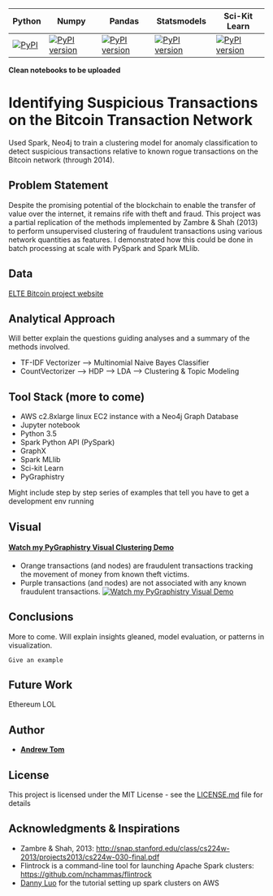 Python  | Numpy | Pandas | Statsmodels | Sci-Kit Learn
--------|-----|-----|---------|------
[![PyPI](https://img.shields.io/badge/python-3.5-blue.svg)]() | [![PyPI version](https://badge.fury.io/py/numpy.svg)](https://badge.fury.io/py/numpy) | [![PyPI version](https://badge.fury.io/py/pandas.svg)](https://badge.fury.io/py/pandas) | [![PyPI version](https://badge.fury.io/py/statsmodels.svg)](https://badge.fury.io/py/statsmodels) |  [![PyPI version](https://badge.fury.io/py/scikit-learn.svg)](https://badge.fury.io/py/scikit-learn)

**Clean notebooks to be uploaded**

# Identifying Suspicious Transactions on the Bitcoin Transaction Network
Used Spark, Neo4j to train a clustering model for anomaly classification to detect suspicious transactions relative to known rogue transactions on the Bitcoin network (through 2014).

## Problem Statement
Despite the promising potential of the blockchain to enable the transfer of value over the internet, it remains rife with theft and fraud.  This project was a partial replication of the methods implemented by Zambre & Shah (2013) to perform unsupervised clustering of fraudulent transactions using various network quantities as features. I demonstrated how this could be done in batch processing at scale with PySpark and Spark MLlib.

## Data 

[ELTE Bitcoin project website](http://webcache.googleusercontent.com/search?q=cache:oKk_QM210JEJ:www.vo.elte.hu/bitcoin/&num=1&hl=en&gl=us&strip=1&vwsrc=0)

## Analytical Approach

Will better explain the questions guiding analyses and a summary of the methods involved.

- TF-IDF Vectorizer --> Multinomial Naive Bayes Classifier
- CountVectorizer --> HDP --> LDA --> Clustering & Topic Modeling


## Tool Stack (more to come)

- AWS c2.8xlarge linux EC2 instance with a Neo4j Graph Database
- Jupyter notebook
- Python 3.5
- Spark Python API (PySpark)
- GraphX
- Spark MLlib
- Sci-kit Learn
- PyGraphistry

Might include step by step series of examples that tell you have to get a development env running

## Visual

#### [Watch my PyGraphistry Visual Clustering Demo](https://youtu.be/VJgRxGeKTIw)
- Orange transactions (and nodes) are fraudulent transactions tracking the movement of money from known theft victims.
- Purple transactions (and nodes) are not associated with any known fraudulent transactions.
[![Watch my PyGraphistry Visual Demo](https://img.youtube.com/vi/VJgRxGeKTIw/0.jpg)](https://youtu.be/VJgRxGeKTIw)

## Conclusions
More to come.  Will explain insights gleaned, model evaluation, or patterns in visualization.

```
Give an example
```

## Future Work

Ethereum LOL


## Author

* [**Andrew Tom**](https://github.com/Atomahawk)

## License

This project is licensed under the MIT License - see the [LICENSE.md](LICENSE.md) file for details

## Acknowledgments & Inspirations
- Zambre & Shah, 2013: http://snap.stanford.edu/class/cs224w-2013/projects2013/cs224w-030-final.pdf
- Flintrock is a command-line tool for launching Apache Spark clusters: https://github.com/nchammas/flintrock
- [Danny Luo](https://github.com/PiercingDan/spark-Jupyter-AWS) for the tutorial setting up spark clusters on AWS


